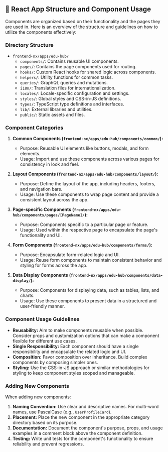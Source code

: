 ## 🧱 React App Structure and Component Usage

Components are organized based on their functionality and the pages they are used in. Here is an overview of the structure and guidelines on how to utilize the components effectively:

### Directory Structure

- `frontend-nx/apps/edu-hub/`
  - `components/`: Contains reusable UI components.
  - `pages/`: Contains the page components used for routing.
  - `hooks/`: Custom React hooks for shared logic across components.
  - `helpers/`: Utility functions for common tasks.
  - `queries/`: GraphQL queries and mutations.
  - `i18n/`: Translation files for internationalization.
  - `locales/`: Locale-specific configuration and settings.
  - `styles/`: Global styles and CSS-in-JS definitions.
  - `types/`: TypeScript type definitions and interfaces.
  - `lib/`: External libraries and utilities.
  - `public/`: Static assets and files.

### Component Categories

1. **Common Components (`frontend-nx/apps/edu-hub/components/common/`):**
   - Purpose: Reusable UI elements like buttons, modals, and form elements.
   - Usage: Import and use these components across various pages for consistency in look and feel.

2. **Layout Components (`frontend-nx/apps/edu-hub/components/layout/`):**
   - Purpose: Define the layout of the app, including headers, footers, and navigation bars.
   - Usage: Use these components to wrap page content and provide a consistent layout across the app.

3. **Page-specific Components (`frontend-nx/apps/edu-hub/components/pages/[PageName]/`):**
   - Purpose: Components specific to a particular page or feature.
   - Usage: Used within the respective page to encapsulate the page's functionality and UI.

4. **Form Components (`frontend-nx/apps/edu-hub/components/forms/`):**
   - Purpose: Encapsulate form-related logic and UI.
   - Usage: Reuse form components to maintain consistent behavior and styling for forms across the app.

5. **Data Display Components (`frontend-nx/apps/edu-hub/components/data-display/`):**
   - Purpose: Components for displaying data, such as tables, lists, and charts.
   - Usage: Use these components to present data in a structured and user-friendly manner.

### Component Usage Guidelines

- **Reusability:** Aim to make components reusable when possible. Consider props and customization options that can make a component flexible for different use cases.
- **Single Responsibility:** Each component should have a single responsibility and encapsulate the related logic and UI.
- **Composition:** Favor composition over inheritance. Build complex components by composing simpler ones.
- **Styling:** Use the CSS-in-JS approach or similar methodologies for styling to keep component styles scoped and manageable.

### Adding New Components

When adding new components:

1. **Naming Convention:** Use clear and descriptive names. For multi-word names, use PascalCase (e.g., `UserProfileCard`).
2. **Placement:** Place the new component in the appropriate category directory based on its purpose.
3. **Documentation:** Document the component's purpose, props, and usage examples in a comment block above the component definition.
4. **Testing:** Write unit tests for the component's functionality to ensure reliability and prevent regressions.

